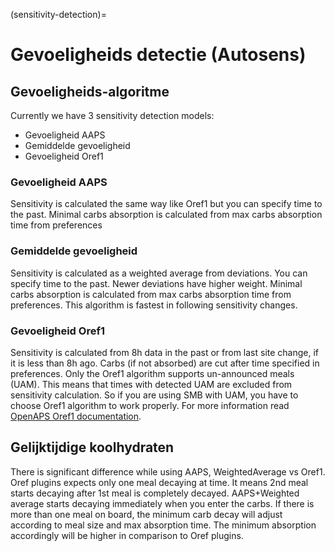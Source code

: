 (sensitivity-detection)=

# Gevoeligheids detectie (Autosens)

## Gevoeligheids-algoritme

Currently we have 3 sensitivity detection models:

* Gevoeligheid AAPS
* Gemiddelde gevoeligheid
* Gevoeligheid Oref1

### Gevoeligheid AAPS

Sensitivity is calculated the same way like Oref1 but you can specify time to the past. Minimal carbs absorption is calculated from max carbs absorption time from preferences

### Gemiddelde gevoeligheid

Sensitivity is calculated as a weighted average from deviations. You can specify time to the past. Newer deviations have higher weight. Minimal carbs absorption is calculated from max carbs absorption time from preferences. This algorithm is fastest in following sensitivity changes.

### Gevoeligheid Oref1

Sensitivity is calculated from 8h data in the past or from last site change, if it is less than 8h ago. Carbs (if not absorbed) are cut after time specified in preferences. Only the Oref1 algorithm supports un-announced meals (UAM). This means that times with detected UAM are excluded from sensitivity calculation. So if you are using SMB with UAM, you have to choose Oref1 algorithm to work properly. For more information read [OpenAPS Oref1 documentation](https://openaps.readthedocs.io/en/latest/docs/Customize-Iterate/oref1.html).

## Gelijktijdige koolhydraten

There is significant difference while using AAPS, WeightedAverage vs Oref1. Oref plugins expects only one meal decaying at time. It means 2nd meal starts decaying after 1st meal is completely decayed. AAPS+Weighted average starts decaying immediately when you enter the carbs. If there is more than one meal on board, the minimum carb decay will adjust according to meal size and max absorption time. The minimum absorption accordingly will be higher in comparison to Oref plugins.